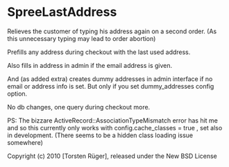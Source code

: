 SpreeLastAddress
================

Relieves the customer of typing his address again on a second order. (As this unnecessary typing may lead to order abortion)

Prefills any address during checkout with the last used address.

Also fills in address in admin if the email address is given.

And (as added extra) creates dummy addresses in admin interface if no email or address info is set. But only if you set dummy_addresses config option.

No db changes, one query during checkout more.

PS: The bizzare ActiveRecord::AssociationTypeMismatch error has hit me and so this currently only works with config.cache_classes = true  , set also in development. (There seems to be a hidden class loading issue somewhere)



Copyright (c) 2010 [Torsten Rüger], released under the New BSD License

